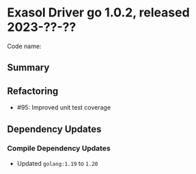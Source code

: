 # Exasol Driver go 1.0.2, released 2023-??-??

Code name:

## Summary

## Refactoring

* #95: Improved unit test coverage

## Dependency Updates

### Compile Dependency Updates

* Updated `golang:1.19` to `1.20`
